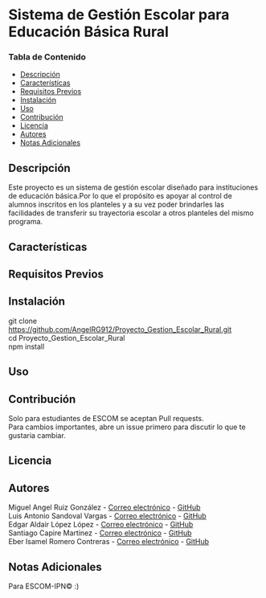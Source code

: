  # Sistema de Gestión Escolar para Educación Básica Rural

### Tabla de Contenido
- [Descripción](#descripción)
- [Características](#características)
- [Requisitos Previos](#requisitos-previos)
- [Instalación](#instalación)
- [Uso](#uso)
- [Contribución](#contribución)
- [Licencia](#licencia)
- [Autores](#autores)
- [Notas Adicionales](#notas-adicionales)
## Descripción
 Este proyecto es un sistema de gestión escolar diseñado para instituciones de educación básica.Por lo que el propósito es apoyar al control de alumnos inscritos en los planteles y a su vez poder brindarles las facilidades de transferir su trayectoria escolar a otros planteles del mismo programa.

 ## Características

 ## Requisitos Previos

 ## Instalación
 git clone<br>
 https://github.com/AngelRG912/Proyecto_Gestion_Escolar_Rural.git<br>
 cd Proyecto_Gestion_Escolar_Rural <br>
 npm install


 ## Uso

 ## Contribución
Solo para estudiantes de ESCOM se aceptan Pull requests.<br> Para cambios importantes, abre un issue primero para discutir lo que te gustaria cambiar.
 ## Licencia

 ## Autores
Miguel Angel Ruiz González - [Correo electrónico](mailto:anonimus09122004@gmail.com) -
[GitHub](https://github.com/AngelRG912)<br>
Luis Antonio Sandoval Vargas - [Correo electrónico](mailto:luisasv1106@gmail.com) -
[GitHub](https://github.com/elantonio12)<br>
Edgar Aldair López López - [Correo electrónico](mailto:edgaraldairvoca7@gmail.com) -
[GitHub](https://github.com/EdgarAldairLopezLopez)<br>
Santiago Capire Martinez - [Correo electrónico](mailto:santiagocapire@gmail.com) -
[GitHub](https://github.com/easja)<br>
Eber Isamel Romero Contreras - [Correo electrónico](mailto:eberromero483@gmail.com) -
[GitHub](https://github.com/Eber-pai)

 ## Notas Adicionales
 Para ESCOM-IPN© :)